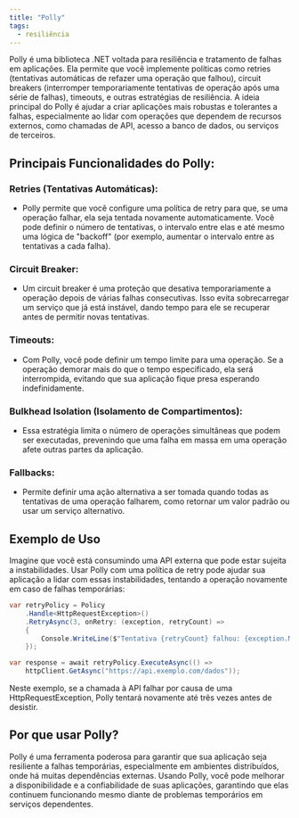 ```yaml
---
title: "Polly"
tags:
  - resiliência
---
```


Polly é uma biblioteca .NET voltada para resiliência e tratamento de falhas em aplicações. Ela permite que você implemente políticas como retries (tentativas automáticas de refazer uma operação que falhou), circuit breakers (interromper temporariamente tentativas de operação após uma série de falhas), timeouts, e outras estratégias de resiliência. A ideia principal do Polly é ajudar a criar aplicações mais robustas e tolerantes a falhas, especialmente ao lidar com operações que dependem de recursos externos, como chamadas de API, acesso a banco de dados, ou serviços de terceiros.

## Principais Funcionalidades do Polly:

### Retries (Tentativas Automáticas):
- Polly permite que você configure uma política de retry para que, se uma operação falhar, ela seja tentada novamente automaticamente. Você pode definir o número de tentativas, o intervalo entre elas e até mesmo uma lógica de "backoff" (por exemplo, aumentar o intervalo entre as tentativas a cada falha).

### Circuit Breaker:

- Um circuit breaker é uma proteção que desativa temporariamente a operação depois de várias falhas consecutivas. Isso evita sobrecarregar um serviço que já está instável, dando tempo para ele se recuperar antes de permitir novas tentativas.

### Timeouts:

- Com Polly, você pode definir um tempo limite para uma operação. Se a operação demorar mais do que o tempo especificado, ela será interrompida, evitando que sua aplicação fique presa esperando indefinidamente.

### Bulkhead Isolation (Isolamento de Compartimentos):

- Essa estratégia limita o número de operações simultâneas que podem ser executadas, prevenindo que uma falha em massa em uma operação afete outras partes da aplicação.

### Fallbacks:

- Permite definir uma ação alternativa a ser tomada quando todas as tentativas de uma operação falharem, como retornar um valor padrão ou usar um serviço alternativo.

## Exemplo de Uso
Imagine que você está consumindo uma API externa que pode estar sujeita a instabilidades. Usar Polly com uma política de retry pode ajudar sua aplicação a lidar com essas instabilidades, tentando a operação novamente em caso de falhas temporárias:

```csharp
var retryPolicy = Policy
    .Handle<HttpRequestException>()
    .RetryAsync(3, onRetry: (exception, retryCount) =>
    {
        Console.WriteLine($"Tentativa {retryCount} falhou: {exception.Message}");
    });

var response = await retryPolicy.ExecuteAsync(() =>
    httpClient.GetAsync("https://api.exemplo.com/dados"));

```

Neste exemplo, se a chamada à API falhar por causa de uma HttpRequestException, Polly tentará novamente até três vezes antes de desistir.

## Por que usar Polly?
Polly é uma ferramenta poderosa para garantir que sua aplicação seja resiliente a falhas temporárias, especialmente em ambientes distribuídos, onde há muitas dependências externas. Usando Polly, você pode melhorar a disponibilidade e a confiabilidade de suas aplicações, garantindo que elas continuem funcionando mesmo diante de problemas temporários em serviços dependentes.